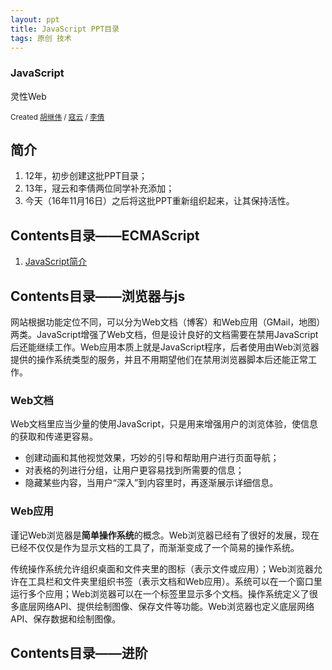 ```yaml
---
layout: ppt
title: JavaScript PPT目录
tags: 原创 技术
---
```


<section>
    <section>
        <h1>JavaScript</h1>
        <p>灵性Web</p>
        <p>
            <small>
                Created
                <a href="/">胡继伟</a> /
                <a href="http://weibo.com/koopkng" target="_blank">寇云</a> /
                <a href="http://weibo.com/liqian0008" target="_blank">李倩</a>
            </small>
        </p>
    </section>
    <section>
        <h2>简介</h2>
        <ol>
            <li>12年，初步创建这批PPT目录；</li>
            <li>13年，冦云和李倩两位同学补充添加；</li>
            <li>今天（16年11月16日）之后将这批PPT重新组织起来，让其保持活性。</li>
        </ol>
    </section>
</section>
<section>
    <section>
        <h2>Contents目录——ECMAScript</h2>
        <ol style="width: 600px">
            <li><a href="/tech/2016/05/02/javascript-intro.html">JavaScript简介</a></li>
        </ol>
        <ol style="display:none;">
            <li><a href="employ.html">在HTML中使用JavaScript</a></li>
            <li><a href="basic.html">基本概念</a></li>
            <li><a href="scope.html">变量、作用域和内存问题</a></li>
            <li><a href="ref.html">引用类型</a></li>
            <li><a href="oo.html">面向对象的程序设计</a></li>
            <li><a href="expressions.html">函数表达式</a></li>
            <li><a href="lexical.php">词法结构</a></li>
            <li><a href="object.php">对象</a></li>
            <li><a href="array.php">数组</a></li>
            <li><a href="client.html">客户端检测</a></li>
            <li><a href="json.html">JSON</a></li>
            <li><a href="ajax.html">Ajax与Comet</a></li>
            <li><a href="xml.php">JavaScript与XML</a></li>
            <li><a href="e4x.php">E4X</a></li>
            <li><a href="advance.php">高级技巧</a></li>
            <li><a href="offline.php">离线应用与客户端存储</a></li>
            <li><a href="practice.php">最佳实践</a></li>
            <li><a href="rising.php">新兴的API</a></li>
        </ol>
    </section>
</section>
<section>
    <section>
        <h2>Contents目录——浏览器与js</h2>
        <ol style="width: 600px">
        </ol>
        <ol style="display:none;">
            <li><a href="bom.html">BOM</a></li>
            <li><a href="client.html">客户端检测</a></li>
            <li><a href="dom.html">DOM</a></li>
            <li><a href="dom2.html">DOM扩展</a></li>
            <li><a href="dom3.html">DOM2 和 DOM3</a></li>
            <li><a href="event.html">事件</a></li>
            <li><a href="form.html">表单脚本</a></li>
            <li><a href="error.php">错误处理与调试</a></li>
        </ol>
    </section>
    <section>
        <p>网站根据功能定位不同，可以分为Web文档（博客）和Web应用（GMail，地图）两类。JavaScript增强了Web文档，但是设计良好的文档需要在禁用JavaScript后还能继续工作。Web应用本质上就是JavaScript程序，后者使用由Web浏览器提供的操作系统类型的服务，并且不用期望他们在禁用浏览器脚本后还能正常工作。</p>
    </section>
    <section>
        <h3>Web文档</h3>
        <p>Web文档里应当少量的使用JavaScript，只是用来增强用户的浏览体验，使信息的获取和传递更容易。</p>
        <ul>
            <li>创建动画和其他视觉效果，巧妙的引导和帮助用户进行页面导航；</li>
            <li>对表格的列进行分组，让用户更容易找到所需要的信息；</li>
            <li>隐藏某些内容，当用户“深入”到内容里时，再逐渐展示详细信息。</li>
        </ul>
    </section>
    <section>
        <h3>Web应用</h3>
        <p>谨记Web浏览器是<strong>简单操作系统</strong>的概念。Web浏览器已经有了很好的发展，现在已经不仅仅是作为显示文档的工具了，而渐渐变成了一个简易的操作系统。</p>
        <p>传统操作系统允许组织桌面和文件夹里的图标（表示文件或应用）；Web浏览器允许在工具栏和文件夹里组织书签（表示文档和Web应用）。系统可以在一个窗口里运行多个应用；Web浏览器可以在一个标签里显示多个文档。操作系统定义了很多底层网络API、提供绘制图像、保存文件等功能。Web浏览器也定义底层网络API、保存数据和绘制图像。</p>
    </section>
</section>
<section>
    <section>
        <h2>Contents目录——进阶</h2>
        <ol style="width: 600px">
        </ol>
        <ol style="display:none;">
            <li><a href="canvas.html">CANVAS</a></li>
            <li><a href="html5.html">HTML5脚本编程</a></li>
            <li><a href="error.html">错误处理与调试</a></li>
            <li><a href="xml.html">XML</a></li>
            <li><a href="json.html">json</a></li>
            <li><a href="ajax.html">ajax</a></li>
            <li><a href="bestpractices.html">最佳实践</a></li>
            <li><a href="newapi.html">新兴的API</a></li>
        </ol>
    </section>
</section>
